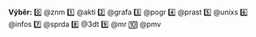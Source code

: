 **Výběr:**
:zero: <role>@znm</role>
:one: <role>@akti</role>
:two: <role>@grafa</role>
:three: <role>@pogr</role>
:four: <role>@prast</role>
:five: <role>@unixs</role>
:six: <role>@infos</role>
:seven: <role>@sprda</role>
:eight: <role>@3dt</role>
:nine: <role>@mr</role>
:keycap_ten: <role>@pmv</role>
